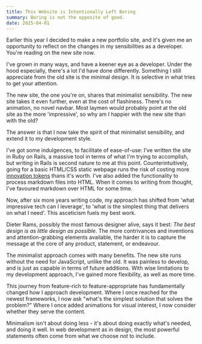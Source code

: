 ```yaml
---
title: This Website is Intentionally Left Boring
summary: Boring is not the opposite of good.
date: 2025-04-01
---
```


Earlier this year I decided to make a new portfolio site, and it's given me an opportunity to reflect on the changes in my sensibilities as a developer. You're reading on the new site now.

I've grown in many ways, and have a keener eye as a developer. Under the hood especially, there's a lot I'd have done differently. Something I still appreciate from the old site is the minimal design. It is selective in what tries to get your attention.

The new site, the one you're on, shares that minimalist sensibility. The new site takes it even further, even at the cost of flashiness. There's no animation, no novel navbar. Most laymen would probably point at the old site as the more 'impressive', so why am I happier with the new site than with the old?

The answer is that I now take the spirit of that minimalist sensibility, and extend it to my development style.

I've got some indulgences, to facilitate of ease-of-use: I've written the site in Ruby on Rails, a massive tool in terms of what I'm trying to accomplish, but writing in Rails is second nature to me at this point. Counterintuitively, going for a basic HTML/CSS static webpage runs the risk of costing more [innovation tokens](https://mcfunley.com/choose-boring-technology) thans it's worth. I've also added the functionality to process markdown files into HTML. When it comes to writing from thought, I've favoured markdown over HTML for some time. 

Now, after six more years writing code, my approach has shifted from 'what impressive tech can I leverage', to 'what is the simplest thing that delivers on what I need'. This asceticism fuels my best work.

Dieter Rams, possibly the most famous designer alive, says it best: *The best design is as little design as possible*. The more contrivances and inventions and attention-grabbing elements available, the harder it is to capture the message at the core of any product, statement, or endeavour. 

The minimalist approach comes with many benefits. The new site runs without the need for JavaScript, unlike the old. It was painless to develop, and is just as capable in terms of future additions. With wise limitations to my development approach, I've gained more flexibility, as well as more time.

This journey from feature-rich to feature-appropriate has fundamentally changed how I approach development. Where I once reached for the newest frameworks, I now ask "what's the simplest solution that solves the problem?" Where I once added animations for visual interest, I now consider whether they serve the content.

Minimalism isn't about doing less - it's about doing exactly what's needed, and doing it well. In web development as in design, the most powerful statements often come from what we choose *not* to include.

